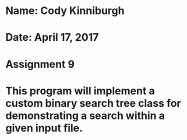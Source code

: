 # Name: Cody Kinniburgh
# Date: April 17, 2017
# Assignment 9
# This program will implement a custom binary search tree class for demonstrating a search within a given input file.

